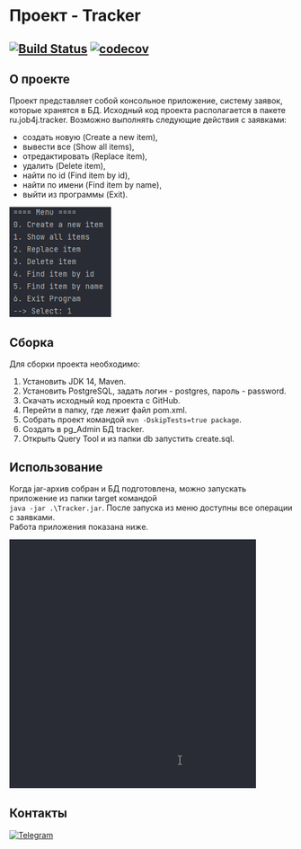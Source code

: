 # Проект - Tracker

[![Build Status](https://travis-ci.com/saimon494/job4j_tracker.svg?branch=master)](https://travis-ci.com/saimon494/job4j_tracker)
[![codecov](https://codecov.io/gh/saimon494/job4j_tracker/branch/master/graph/badge.svg?token=914M0JB7LB)](https://codecov.io/gh/saimon494/job4j_tracker)
---
## О проекте  

Проект представляет собой консольное приложение, систему заявок, которые хранятся в БД.
Исходный код проекта располагается в пакете ru.job4j.tracker. Возможно выполнять следующие действия с заявками:  
- cоздать новую (Create a new item),
- вывести все (Show all items),
- отредактировать (Replace item),
- удалить (Delete item),
- найти по id (Find item by id),
- найти по имени (Find item by name),
- выйти из программы (Exit).

![Tracker](images/tracker.png)

## Сборка

Для сборки проекта необходимо:
1. Установить JDK 14, Maven.
2. Установить PostgreSQL, задать логин - postgres, пароль - password.
3. Скачать исходный код проекта с GitHub.
4. Перейти в папку, где лежит файл pom.xml.
5. Собрать проект командой `mvn -DskipTests=true package`.
6. Создать в pg_Admin БД tracker.
7. Открыть Query Tool и из папки db запустить create.sql.

## Использование

Когда jar-архив собран и БД подготовлена, можно запускать приложение из папки target командой  
`java -jar .\Tracker.jar`. После запуска из меню доступны все операции с заявками.  
Работа приложения показана ниже.

![Tracker](images/tracker.gif)

## Контакты
[![Telegram](https://img.shields.io/badge/Telegram-blue?logo=telegram)](https://t.me/Saimon494)
